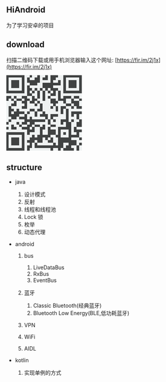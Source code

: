 ## HiAndroid

为了学习安卓的项目

## download

扫描二维码下载或用手机浏览器输入这个网址:  [https://fir.im/2j1x](https://fir.im/2j1x)

![下载App二维码](https://github.com/keepLove/HiAndroid/blob/master/download.png)

## structure

*  java

    1. 设计模式
    2. 反射
    3. 线程和线程池
    4. Lock 锁
    5. 枚举
    6. 动态代理
    
*  android

    1. bus
    
        1. LiveDataBus
        2. RxBus
        3. EventBus

    2. 蓝牙

        1. Classic Bluetooth(经典蓝牙)
        2. Bluetooth Low Energy(BLE,低功耗蓝牙)

    3. VPN
    4. WiFi
    5. AIDL
    
*  kotlin

    1. 实现单例的方式

